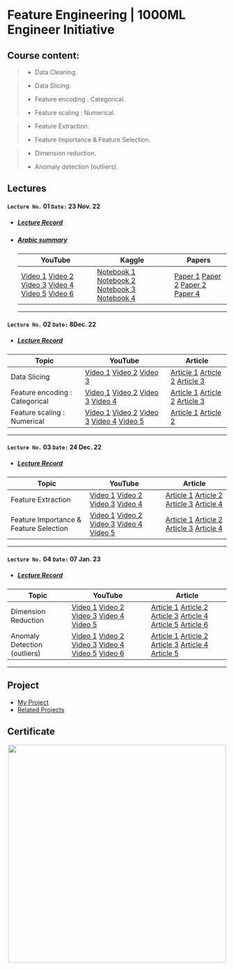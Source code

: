 # Feature Engineering | 1000ML Engineer Initiative 

## Course content:
> - Data Cleaning.

>- Data Slicing.
>
>- Feature encoding : Categorical.
>
>- Feature scaling : Numerical.

>- Feature Extraction.
>
>- Feature Importance & Feature Selection.

>- Dimension reduction.
>
>- Anomaly detection (outliers).

## Lectures

####   `Lecture No.` 01  `Date:` 23 Nov. 22 

- ##### [Lecture Record](https://www.youtube.com/watch?v=IJuoeOj1HFg&list=PL6-3IRz2XF5WAfo7GdSQdLWwEscdyYCVM)

- ##### [Arabic summary](https://github.com/AhmedUZaki/Feature-Engineering-1000ML/blob/main/%D8%AA%D9%84%D8%AE%D9%8A%D8%B5%20%D8%B9%D8%B1%D8%A8%D9%8A%20%D9%84%D9%84%D9%85%D8%AD%D8%A7%D8%B6%D8%B1%D8%A7%D8%AA/%D9%85%D9%84%D8%AE%D8%B5%20%D9%85%D8%AD%D8%A7%D8%B6%D8%B1%D8%A7%D8%AA%20%D9%87%D9%86%D8%AF%D8%B3%D8%A9%20%D8%A7%D9%84%D8%B9%D9%86%D8%A7%D8%B5%D8%B1%20%D8%A7%D9%84%D8%AF%D9%81%D8%B9%D8%A9%20%D8%A7%D9%84%D8%AB%D8%A7%D9%86%D9%8A%D8%A9%20-%20%D9%85%D8%AD%D8%A7%D8%B6%D8%B1%D8%A9%20%D8%B1%D9%82%D9%85%20(1).pdf)

  | YouTube                                                      | Kaggle                                                       | Papers                                                       |
  | ------------------------------------------------------------ | ------------------------------------------------------------ | ------------------------------------------------------------ |
  | [Video 1](https://www.youtube.com/watch?v=awTU_lDQDYw) [Video 2](https://www.youtube.com/watch?v=S2Fqk1icPFs) [Video 3](https://www.youtube.com/watch?v=IxxGqoOksJ4) [Video 4](https://www.youtube.com/watch?v=vPaXbA_xQFQ) [Video 5](https://www.youtube.com/watch?v=_6a1AZ8R7cI) [Video 6](https://www.youtube.com/watch?v=T18rp49owgM) | [Notebook 1](https://www.kaggle.com/code/rtatman/data-cleaning-challenge-handling-missing-values) [Notebook 2](https://www.kaggle.com/code/rtatman/data-cleaning-challenge-scale-and-normalize-data) [Notebook 3](https://www.kaggle.com/code/chadalee/olympics-data-cleaning-exploration-prediction) [Notebook 4](https://www.kaggle.com/code/milankalkenings/comprehensive-tutorial-data-cleaning) | [Paper 1](https://github.com/AhmedUZaki/Feature-Engineering-1000ML/blob/main/Papers/Lecture%2001/01%20data-cleaning-IEEE.pdf) [Paper 2](https://github.com/AhmedUZaki/Feature-Engineering-1000ML/blob/main/Papers/Lecture%2001/02%20Hellerstein_2008.pdf) [Paper 2](https://github.com/AhmedUZaki/Feature-Engineering-1000ML/blob/main/Papers/Lecture%2001/03%20Ganti_Ch1.pdf) [Paper 4](https://github.com/AhmedUZaki/Feature-Engineering-1000ML/blob/main/Papers/Lecture%2001/04%20data_cleaning_2010.pdf) |

  ---

####   `Lecture No.` 02  `Date:` 8Dec. 22 

- ##### [Lecture Record](https://www.youtube.com/watch?v=W_X441-YB6E&list=PL6-3IRz2XF5WAfo7GdSQdLWwEscdyYCVM&index=2)

| Topic                          | YouTube                                                      | Article                                                      |
| ------------------------------ | ------------------------------------------------------------ | ------------------------------------------------------------ |
| Data Slicing                   | [Video 1](https://www.youtube.com/watch?v=htyWDxKVttE) [Video 2](https://www.youtube.com/watch?v=ni9ng4Jy3Z8) [Video 3](https://www.youtube.com/watch?v=Sz_iXvh25Ew) | [Article 1](https://www.activestate.com/resources/quick-reads/how-to-slice-a-dataframe-in-pandas/) [Article 2](https://datacarpentry.org/python-ecology-lesson/03-index-slice-subset/index.html) [Article 3](https://www.journaldev.com/55406/data-filtering-in-python-pandas) |
| Feature encoding : Categorical | [Video 1](https://www.youtube.com/watch?v=irHhDMbw3xo) [Video 2](https://www.youtube.com/watch?v=WXHLLO4FnZs) [Video 3](https://www.youtube.com/watch?v=Guis2MvnJfU) [Video 4](https://www.youtube.com/watch?v=u5R2G_fR6sc ) | [Article 1](https://analyticsindiamag.com/a-complete-guide-to-categorical-data-encoding) [Article 2](https://www.analyticsvidhya.com/blog/2020/08/types-of-categorical-data-encoding/) [Article 3](https://www.geeksforgeeks.org/feature-encoding-techniques-machine-learning/) |
| Feature scaling : Numerical    | [Video 1](https://www.youtube.com/watch?v=31_JLKI8xPQ) [Video 2](https://www.youtube.com/watch?v=Dch6J3HzIOw) [Video 3](https://www.youtube.com/watch?v=4RmXXNxAves) [Video 4](https://www.youtube.com/watch?v=wFuBUbfixzU) [Video 5](https://www.youtube.com/watch?v=ZddUwo4R5ug) | [Article 1](https://www.analyticsvidhya.com/blog/2020/04/feature-scaling-machine-learning-normalization-standardization/) [Article 2](https://www.geeksforgeeks.org/ml-feature-scaling-part-2/) |

---

####   `Lecture No.` 03  `Date:` 24 Dec. 22 

- ##### [Lecture Record](https://www.youtube.com/watch?v=RLkUwTAN87E&list=PL6-3IRz2XF5WAfo7GdSQdLWwEscdyYCVM&index=3)

| Topic                                  | YouTube                                                      | Article                                                      |
| -------------------------------------- | ------------------------------------------------------------ | ------------------------------------------------------------ |
| Feature Extraction                     | [Video 1](https://www.youtube.com/watch?v=pr5LXi4U10c&t=0s) [Video 2](https://www.youtube.com/watch?v=JviZB2d64KU&t=0s) [Video 3](https://www.youtube.com/watch?v=y_X4hXjTFNQ&t=0s) [Video 4](https://www.youtube.com/watch?v=YNrMdZtxRmQ&t=0s) | [Article 1](https://www.youtube.com/redirect?event=video_description&redir_token=QUFFLUhqa3FUMmhlSjJWS1dzdlA5R3pIM2pKX0pjX3lrUXxBQ3Jtc0tuc2czeGhqZGg4YWhPQmRsRHFPV2RGU09QWUtCQkx2OHYybmhPWENWQlBnREZIa1pCcmtFc2M2dUhJSmhWMUsxTF9jcm9ERWZxMEhVdWlhcDlBcGh2MXR4dFZ3a0hFUmdxSW5GUFlhc2RIdUQwcXJzcw&q=https%3A%2F%2Fdeepai.org%2Fmachine-learning-glossary-and-terms%2Ffeature-extraction&v=RLkUwTAN87E) [Article 2](https://www.youtube.com/redirect?event=video_description&redir_token=QUFFLUhqbVZlbnB4bTRMSU1oUFpSbFZINjdTaWU3bUs5d3xBQ3Jtc0tsNm03NmxpRmxWbmpxZHR0TThWVmRiaWE3UHNldmhhbldrMnVmQU5NamFfRUJOWW5uQWlPdGpwUVBINWJHdW1fQkZfbXlVOExDOU5tdTRHbVpCNHZPNjdURGY3MU1pTXEwZ0M3dWhxSUpVdnJjaEJKYw&q=https%3A%2F%2Fwww.analyticsvidhya.com%2Fblog%2F2021%2F04%2Fguide-for-feature-extraction-techniques%2F&v=RLkUwTAN87E) [Article 3](https://www.youtube.com/redirect?event=video_description&redir_token=QUFFLUhqbUpJenM0YVpnWS1UZ2tVY1QtWVdyOHRMWkZ0d3xBQ3Jtc0tscVl6eExQOHhBZzBKSWRSNHJPMHZRMXFxZFBEMVpocEVmQTg5cG9uam5OVmQ0V2o4c21OeDFITXNPVFN0VjU3Tk9KakhWa1A3OTJGeWVycGl0dll5aVpqTGxMQVdnOHFVSU5RS29oalpfbWRwOHFpNA&q=https%3A%2F%2Fwww.educative.io%2Fanswers%2Fwhat-is-feature-extraction&v=RLkUwTAN87E) [Article 4](https://www.youtube.com/redirect?event=video_description&redir_token=QUFFLUhqbG96WFJDZUFSbWlBSWh3dDRCTDZ3X1RVNnVpUXxBQ3Jtc0tsYi1hWlI4cUk2WTNpOXctTk9NeWhSRTl3NklDVjczdGpXWURyZ0FNNHBIcTRYbVJmWVNDNDhCd2dTMUpOd21nZlNDZHdLVzRFOXRQdFhXd25QUjRmcVh5enVBVXIyMU1vY0I0eXIzSDFaYWtEQ0Vzaw&q=https%3A%2F%2Fmachinelearningmastery.com%2Ffeature-extraction-on-tabular-data%2F&v=RLkUwTAN87E) |
| Feature Importance & Feature Selection | [Video 1](https://www.youtube.com/watch?v=IhSWvwmpwTU&t=0s) [Video 2](https://www.youtube.com/watch?v=5bHpPQ6_OU4&t=0s) [Video 3](https://www.youtube.com/watch?v=YaKMeAlHgqQ&t=0s) [Video 4](https://www.youtube.com/watch?v=R47JAob1xBY&t=0s) [Video 5](https://www.youtube.com/watch?v=wjKvyk8xStg&t=0s) | [Article 1](https://www.youtube.com/redirect?event=video_description&redir_token=QUFFLUhqbWtBekdXQkdhZnJ0TE1uVEpWSXRjQ1dqM2VuZ3xBQ3Jtc0tsUEptUmtyTFM1S2NXSHA4S19ENXRvbkhLX3lQbU9FQnhGWjRrbld3d0QzRzV6QUd2dDdMc2NlR2k0Qll2WTB1MU54a0FBTFBPaHEwSjlPaHJ3RHlDNmhUd3M0cmxtTFJfbHhGWnlRcHVJUGtSbjltcw&q=https%3A%2F%2Fmachinelearningmastery.com%2Ffeature-selection-with-real-and-categorical-data%2F&v=RLkUwTAN87E) [Article 2](https://www.youtube.com/redirect?event=video_description&redir_token=QUFFLUhqbkJ5TTNlWHpIVkVlUFItNFFkNW9BbGh6NGJzQXxBQ3Jtc0tsR0d2RE1VQUl1dXpweUtqaDEwUGVaWV9NaHZUYlluUzZFZWdRYUVWWS1ZQTZNTEVxMnZ4Vk5Oc2FMSXJQLUtrMTdvYy1kV0UtTzBSak9FSUpMbXdyUy11RnBZT2UtSTdncUt2YlR1bmNja3lEMGFWdw&q=https%3A%2F%2Fwww.datacamp.com%2Ftutorial%2Ffeature-selection-python&v=RLkUwTAN87E) [Article 3](https://www.youtube.com/redirect?event=video_description&redir_token=QUFFLUhqbnA4RlQ5M00wLUo3NW5BZDdXTUZuUU5xaWJ5QXxBQ3Jtc0trUmMyQnJfUkVVcjlPTW5aZzNVWkUzaWZGd1lOQ2ctLWJHaUtLdHpZOUZTUXpOcWFOdGcxOUx5aVBuWl9kWG5iRXFnY05lZmZXLW1icU1EOFdXZ2U1c1o2S2pWQjVHZE54RUVSM2tUMThYbDBfcmpKOA&q=https%3A%2F%2Fwww.analyticsvidhya.com%2Fblog%2F2020%2F10%2Ffeature-selection-techniques-in-machine-learning%2F&v=RLkUwTAN87E) [Article 4](https://www.youtube.com/redirect?event=video_description&redir_token=QUFFLUhqa20yTkZpdGItaVhRc2VfYkdIc0NWWDNaYjV3QXxBQ3Jtc0ttU3RjSDg3T2dRa2ZET2dyNEN2bWl6LW1EZ2t2TGJ3b1lrVkNJTTduWEpGUnlQWGQ0TERCV3B6dmVydlRFaHJOamx1TDdjeGNzdDNXZzNPUkd6VC0wQVJCcHc1T0Vjb21UZmpfMzdUcmxzMDUzX25uUQ&q=https%3A%2F%2Fregenerativetoday.com%2Ffour-popular-feature-selection-methods-for-efficient-machine-learning-in-python%2F&v=RLkUwTAN87E) |

---

####   `Lecture No.` 04  `Date:` 07 Jan. 23 

- ##### [Lecture Record](https://www.youtube.com/watch?v=gOCgm2ftTnI&list=PL6-3IRz2XF5WAfo7GdSQdLWwEscdyYCVM&index=4)

| Topic                        | YouTube                                                      | Article                                                      |
| ---------------------------- | ------------------------------------------------------------ | ------------------------------------------------------------ |
| Dimension Reduction          | [Video 1](https://www.youtube.com/watch?v=i5xFuu3EakM&t=0s) [Video 2](https://www.youtube.com/watch?v=QdBy02ExhGI&t=0s) [Video 3](https://www.youtube.com/watch?v=uKveqmkjXfo&t=0s) [Video 4](https://www.youtube.com/watch?v=ib5ulrK3RyM&t=0s) [Video 5](https://www.youtube.com/watch?v=ib5ulrK3RyM&t=0s) | [Article 1](https://www.youtube.com/redirect?event=video_description&redir_token=QUFFLUhqa3JwdTJjT0ltbjBHMjlQaVVvdGFzLV9BbS1Yd3xBQ3Jtc0tuWERtTzEtS0d4RE5wc0o0OGNBemw4Q3IzTUhPOVVuUGxabENrVFkzV1BFN0hJX01NZHB1MUx5dVVCY1FxTVd2NjNIaUFLQlpGblBybmVzLWF3X0xSYnEtR1JUTEVjWHktRUxieVI4dmdQeFVrTnV2TQ&q=https%3A%2F%2Fmachinelearningmastery.com%2Fdimensionality-reduction-algorithms-with-python%2F&v=gOCgm2ftTnI) [Article 2](https://www.youtube.com/redirect?event=video_description&redir_token=QUFFLUhqbU5OckJXSi16Q2JkemFoUHFDR2FOZlltUzZwUXxBQ3Jtc0tsaEU2d2l2d0hIUWZjN3kyOUczQjRjNjhic2QxTXdaWHc0T1RIb0lOcF9lNW4zblM3b1VPdUg4X2VwZ1VLQjRod3hGM2xrNFpEQWpFbXFVQWt3RDdoRE9MMHFhd3NuaHdoa1pRR3NlZW9HYWNDYnp2MA&q=https%3A%2F%2Ftowardsdatascience.com%2Fdimension-reduction-techniques-with-python-f36ca7009e5c&v=gOCgm2ftTnI) [Article 3](https://www.youtube.com/redirect?event=video_description&redir_token=QUFFLUhqbjlaalZENnRoY2MxRWZidkxneDVGcXF4WkNVUXxBQ3Jtc0tuSHRSVTY3eHd3V0ZpbWFPcGdmSVoxX0tNMnk0SGVXVnRhbEJvYnZpWFdsd2RwRzlDeTJSajk2Q2M2OEt6X1NhR0lDM1hQTXdYWGoyazc0bE1ZWElyWXpMeHc2TndIb183a3B5Um1IVjRGXzJXRnJ5OA&q=https%3A%2F%2Fstackabuse.com%2Fdimensionality-reduction-in-python-with-scikit-learn%2F&v=gOCgm2ftTnI) [Article 4](https://www.youtube.com/redirect?event=video_description&redir_token=QUFFLUhqa1ZmM1FzSHVpV21Qa25WRUt3akpKc1k2bU16UXxBQ3Jtc0tsOHN4R1d6dUxOcnJfbDdBVWlvYnNsOXpxanJQenJ0UGxIRXhVMUIwYUZhRkFjNFZDNDdnWV9VUWNQQjd2T3ppZWd0Tkx1YUkwcHl2MWROSy14V2NWU3AzOWRTcE8zMjZwRjNpLURMa29mRUZxOTZiOA&q=https%3A%2F%2Fwww.analyticsvidhya.com%2Fblog%2F2018%2F08%2Fdimensionality-reduction-techniques-python%2F&v=gOCgm2ftTnI) [Article 5](https://www.youtube.com/redirect?event=video_description&redir_token=QUFFLUhqbDhXZGtUOWFSaGpzNzBha2twcTZaWWlHQ2NYUXxBQ3Jtc0tsSFNWR2c3bDk1RzFfeEl5Z056WTdxZHhCTlVZa1I4Yzd5ckJlZUpXQnZfVUVxdHRWemlreGRNM0lVV1UxRTJwRjZZMjhUeEtNenowcXNCZ0hSalZXc3d0V2xXTWRMbXZhUmszRkExODJIMVhxM0s4cw&q=https%3A%2F%2Fwww.learndatasci.com%2Ftutorials%2Fapplied-dimensionality-reduction-techniques-using-python%2F&v=gOCgm2ftTnI) [Article 6](https://www.youtube.com/redirect?event=video_description&redir_token=QUFFLUhqbXdTYkZQQzlPc194bmdvSU1zd0ZmU2J5OVM3QXxBQ3Jtc0trOWVOY25uQWk2NjBhMDctUDZlQ2tWZnBVQUhVTnFXV1V1eHRQVG1PaHJMbzZJMnY5dHAyQkVmSW1UdGhYT2FBM2RkN1M1Y0RFSEgzQ2xmejh2Q3hMbHdWNXB5Y2lGRGVyUmJSQ1ZZTXBhdFJ2dTBPcw&q=https%3A%2F%2Fbuiltin.com%2Fdata-science%2Fdimensionality-reduction-python&v=gOCgm2ftTnI) |
| Anomaly Detection (outliers) | [Video 1](https://www.youtube.com/watch?v=rzR_cKnkD18&t=0s) [Video 2](https://www.youtube.com/watch?v=pdF4V23Hj5Y&t=0s) [Video 3](https://www.youtube.com/watch?v=NEuU1gaUyww&t=0s) [Video 4](https://www.youtube.com/watch?v=TP3wdwD8JVY&t=0s) [Video 5](https://www.youtube.com/watch?v=FAjoPtjsk6Q&t=0s) [Video 6](https://www.youtube.com/watch?v=hzPaCrFtqTk&t=0s) | [Article 1](https://www.youtube.com/redirect?event=video_description&redir_token=QUFFLUhqa2dHZVlickdSZ2RnZUhKZjB4cFJUOXlEaGctZ3xBQ3Jtc0trUGZqY044a1BrU0pvV2M1U1RNczJZTlN6VlQzTlF4VlRUMk0tWndva3VtejRzdGFOTjdETVFaT2xUdTkxVUFMR3UtZDFvUHJsdGtJN2Fja2hyUFVqN19nZUdpSEtUOFM0cEc3Z1hydUFDZ0lSZjFYRQ&q=https%3A%2F%2Fbuiltin.com%2Fdata-science%2Foutlier-detection-python&v=gOCgm2ftTnI) [Article 2](https://www.youtube.com/redirect?event=video_description&redir_token=QUFFLUhqa3E2NEZycHJkNUJ2ODRCdjBhRTRoeldtV3RFUXxBQ3Jtc0trVTRPbkpEMmFvdHBIdm5Ib2NLaUZlZ1dJQUNEbzZpcG9qSFhhOXZlMFFiX25YSFp5R2hqREJ5M2FKTXhwanFKTTZ3aS1jMThESGd5eE5SMTNJNlhlaTZ1ZkxRdUJxYl8xOWZOeHBTaHpFVHB4ZDNlOA&q=https%3A%2F%2Fmachinelearningmastery.com%2Fmodel-based-outlier-detection-and-removal-in-python%2F&v=gOCgm2ftTnI) [Article 3](https://www.youtube.com/redirect?event=video_description&redir_token=QUFFLUhqazlMam1IQTFxOUVyTF9hTFQyeDBpVlZlWnFxUXxBQ3Jtc0tsaWxGdUx6NHNaNjFkd3hQM0VxLVNVRDB3LXBRNFlJS0FraUR1cWRHbzl1Wk5LUmJBc19MX0FpemZYXzVKZDlTbHJoMXJoTFJjRzNwUVM1R3FqZUd0bk5wU1BCUnFnQ1ZETTdpeUZ3bDRadUpWdjc5UQ&q=https%3A%2F%2Fwww.analyticsvidhya.com%2Fblog%2F2021%2F05%2Ffeature-engineering-how-to-detect-and-remove-outliers-with-python-code%2F&v=gOCgm2ftTnI) [Article 4](https://www.youtube.com/redirect?event=video_description&redir_token=QUFFLUhqazczWHM5eFFCaHlUTFNQR2RTbk92aGZ0TDdnd3xBQ3Jtc0tsMXJjSmQ4MUpWdWk0RUlFS3lsZXpneFBZbFNrUzdqdFdNOG9McmRaSHJRVlhYTnh1dzZ4X0VOT1VDblo0MGw5NVFucm4yYnZ5RE9GMElUb1BkTnhubjZvN2dOV2pDS3d6RWgxWGZzVVIyMVZiSjZJWQ&q=https%3A%2F%2Ftowardsdatascience.com%2Fintroducing-anomaly-outlier-detection-in-python-with-pyod-40afcccee9ff&v=gOCgm2ftTnI) [Article 5](https://www.youtube.com/redirect?event=video_description&redir_token=QUFFLUhqa2FJLUxhTWFfX25QYVBXZ3liRzNwaHFwTmV3Z3xBQ3Jtc0trWm56QTU5ZTdVUGVrQk13WjNWcDFGQjVnTk5qNWwtX05faTFVUWNDY1o2V2xDQ3lNNXUyaDk5XzlnSnZ0elRWamwwZ3NOdHJVakEzOFJ3VXdJOEtaVXFIV3VUTmtyTXNfR3FqSno3THdjeEQ2a0Uwcw&q=https%3A%2F%2Fcnvrg.io%2Fanomaly-detection-python%2F&v=gOCgm2ftTnI) |

---

## Project

- [My Project](https://github.com/Uliwazeer/Project-of-Feature-Engineering-1000ML/blob/master/Feature%20Engineering%20Project/rideshare_FeatureEngineering%20.ipynb)
- [Related Projects](https://github.com/HeshamAsem/1000MLEngineer/tree/main/FeatureEngineering) 

## Certificate

<p align="center"><img src='https://i.imgur.com/T4FZmj8.jpeg' width="500"/>
